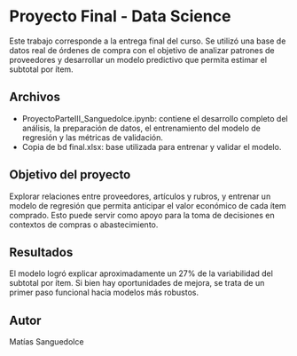# Proyecto Final - Data Science

Este trabajo corresponde a la entrega final del curso. Se utilizó una base de datos real de órdenes de compra con el objetivo de analizar patrones de proveedores y desarrollar un modelo predictivo que permita estimar el subtotal por ítem.

## Archivos

- ProyectoParteIII_Sanguedolce.ipynb: contiene el desarrollo completo del análisis, la preparación de datos, el entrenamiento del modelo de regresión y las métricas de validación.
- Copia de bd final.xlsx: base utilizada para entrenar y validar el modelo.

## Objetivo del proyecto

Explorar relaciones entre proveedores, artículos y rubros, y entrenar un modelo de regresión que permita anticipar el valor económico de cada ítem comprado. Esto puede servir como apoyo para la toma de decisiones en contextos de compras o abastecimiento.

## Resultados

El modelo logró explicar aproximadamente un 27% de la variabilidad del subtotal por ítem. Si bien hay oportunidades de mejora, se trata de un primer paso funcional hacia modelos más robustos.

## Autor

Matías Sanguedolce
